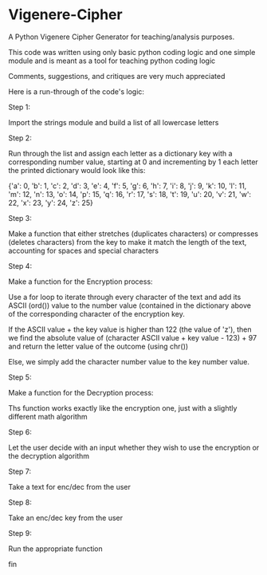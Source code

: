 # Vigenere-Cipher
A Python Vigenere Cipher Generator for teaching/analysis purposes. 

This code was written using only basic python coding logic and one simple module and is meant as a tool for teaching python coding logic

Comments, suggestions, and critiques are very much appreciated

Here is a run-through of the code's logic:

Step 1:

Import the strings module and build a list of all lowercase letters

Step 2:

Run through the list and assign each letter as a dictionary key with a corresponding number value, starting at 0 and incrementing by 1 each letter
the printed dictionary would look like this:

{'a': 0, 'b': 1, 'c': 2, 'd': 3, 'e': 4, 'f': 5, 'g': 6, 'h': 7, 'i': 8, 'j': 9, 'k': 10, 'l': 11, 'm': 12, 'n': 13, 'o': 14, 'p': 15, 'q': 16, 'r': 17,
's': 18, 't': 19, 'u': 20, 'v': 21, 'w': 22, 'x': 23, 'y': 24, 'z': 25}

Step 3:

Make a function that either stretches (duplicates characters) or compresses (deletes characters) from the key to make it match the length of the text,
accounting for spaces and special characters

Step 4:

Make a function for the Encryption process:

Use a for loop to iterate through every character of the text and add its ASCII (ord()) value to the number value (contained in the dictionary above of 
the corresponding character of the encryption key. 

If the ASCII value + the key value is higher than 122 (the value of 'z'), then we find the absolute value
of (character ASCII value + key value - 123) + 97 and return the letter value of the outcome (using chr())

Else, we simply add the character number value to the key number value.

Step 5:

Make a function for the Decryption process:

Ths function works exactly like the encryption one, just with a slightly different math algorithm

Step 6:

Let the user decide with an input whether they wish to use the encryption or the decryption algorithm

Step 7:

Take a text for enc/dec from the user

Step 8:

Take an enc/dec key from the user

Step 9:

Run the appropriate function

fin
